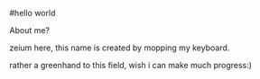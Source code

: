#hello world

About me?

zeium here, this name is created by mopping my keyboard.

rather a greenhand to this field, wish i can make much progress:)
